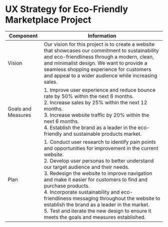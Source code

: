 # UX Strategy for Eco-Friendly Marketplace Project
| Component        | Information                                                                                                                                                                                         |
|------------------|-----------------------------------------------------------------------------------------------------------------------------------------------------------------------------------------------------|
| Vision           | Our vision for this project is to create a website that showcases our commitment to sustainability and eco-friendliness through a modern, clean, and minimalist design. We want to provide a seamless shopping experience for customers and appeal to a wider audience while increasing sales. |
| Goals and Measures | 1. Improve user experience and reduce bounce rate by 50% within the next 6 months.<br>2. Increase sales by 25% within the next 12 months.<br>3. Increase website traffic by 20% within the next 6 months.<br>4. Establish the brand as a leader in the eco-friendly and sustainable products market. |
| Plan             | 1. Conduct user research to identify pain points and opportunities for improvement in the current website.<br>2. Develop user personas to better understand our target audience and their needs.<br>3. Redesign the website to improve navigation and make it easier for customers to find and purchase products.<br>4. Incorporate sustainability and eco-friendliness messaging throughout the website to establish the brand as a leader in the market.<br>5. Test and iterate the new design to ensure it meets the goals and measures established. | 
